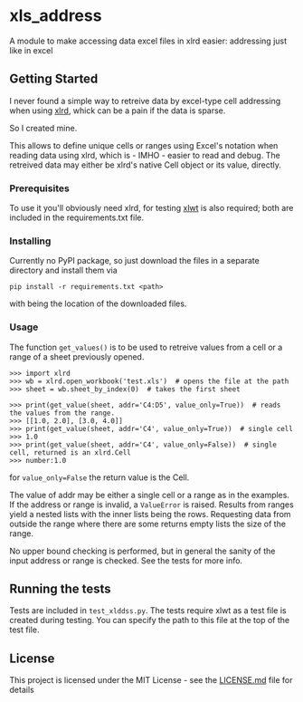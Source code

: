 # xls_address
A module to make accessing data excel files in xlrd easier: addressing just like in excel

## Getting Started

I never found a simple way to retreive data by excel-type cell addressing when using [xlrd](https://pypi.org/project/xlrd/), whick can be a pain if the data is sparse. 

So I created mine.

This allows to define unique cells or ranges using Excel's notation when reading data using xlrd, which is - IMHO - easier to read and debug.
The retreived data may either be xlrd's native Cell object or its value, directly. 

### Prerequisites

To use it you'll obviously need xlrd, for testing [xlwt](https://pypi.org/project/xlwt/) is also required; both are included in the requirements.txt file. 

### Installing

Currently no PyPI package, so just download the files in a separate directory and install them via

```
pip install -r requirements.txt <path>
```

with <path> being the location of the downloaded files. 

### Usage

The function `get_values()` is to be used to retreive values from a cell or a range of a sheet previously opened.

```
>>> import xlrd
>>> wb = xlrd.open_workbook('test.xls')  # opens the file at the path
>>> sheet = wb.sheet_by_index(0)  # takes the first sheet

>>> print(get_value(sheet, addr='C4:D5', value_only=True))  # reads the values from the range.
>>> [[1.0, 2.0], [3.0, 4.0]]
>>> print(get_value(sheet, addr='C4', value_only=True))  # single cell
>>> 1.0
>>> print(get_value(sheet, addr='C4', value_only=False))  # single cell, returned is an xlrd.Cell
>>> number:1.0
```

for `value_only=False` the return value is the Cell. 

The value of addr may be either a single cell or a range as in the examples.
If the address or range is invalid, a `ValueError` is raised.
Results from ranges yield a nested lists with the inner lists being the rows.
Requesting data from outside the range where there are some returns empty lists the size of the range.

No upper bound checking is performed, but in general the sanity of the input address or range is checked. See the tests for more info. 

## Running the tests

Tests are included in `test_xlddss.py`. The tests require xlwt as a test file is created during testing.
You can specify the path to this file at the top of the test file. 

## License

This project is licensed under the MIT License - see the [LICENSE.md](LICENSE.md) file for details
